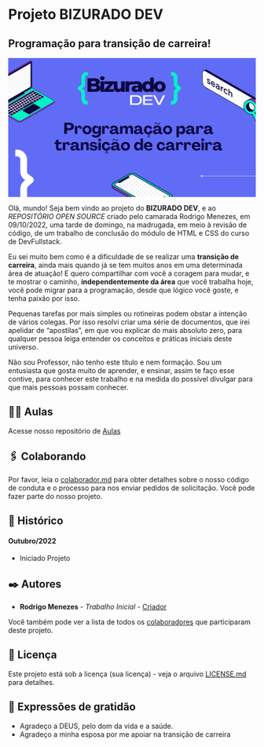 # Projeto BIZURADO DEV
## Programação para transição de carreira!
<img align="center" src="https://github.com/rodrusantu-dev/Bizurado-Dev/blob/main/imagens/projeto/logo-github/capa2.svg">

 
Olá, mundo! 
Seja bem vindo ao projeto do  **BIZURADO DEV**, e ao *REPOSITÓRIO OPEN SOURCE* criado pelo camarada Rodrigo Menezes, em 09/10/2022, uma tarde de domingo, na madrugada, em meio à revisão de código, de um trabalho de conclusão do módulo de HTML e CSS do curso de DevFullstack.

Eu sei muito bem como é a dificuldade de se realizar uma **transição de carreira**, ainda mais quando já se tem muitos anos em uma determinada área de atuação! E quero compartilhar com você a coragem para mudar, e te mostrar o caminho, **independentemente da área** que você trabalha hoje, você pode migrar para a programação, desde que lógico você goste, e tenha paixão por isso.

Pequenas tarefas por mais simples ou rotineiras podem obstar a intenção de vários colegas. Por isso resolvi criar uma série de documentos, que irei apelidar de “apostilas”, em que vou explicar do mais absoluto zero, para qualquer pessoa leiga entender os conceitos e práticas iniciais deste universo.

Não sou Professor, não tenho este título e nem formação. Sou um entusiasta que gosta muito de aprender, e ensinar, assim te faço esse contive, para conhecer este trabalho e na medida do possível divulgar para que mais pessoas possam conhecer.

## 👨‍💻 Aulas 

Acesse nosso repositório de [Aulas](https://github.com/rodrusantu-dev/Bizurado-Dev/blob/main/aulas.md)

## 🖇️ Colaborando

Por favor, leia o [colaborador.md](https://github.com/rodrusantu-dev/Bizurado-Dev/blob/main/colaborador.md) para obter detalhes sobre o nosso código de conduta e o processo para nos enviar pedidos de solicitação. Você pode fazer parte do nosso projeto.

## 📌 Histórico

#### Outubro/2022
* Iniciado Projeto

## ✒️ Autores

* **Rodrigo Menezes** - *Trabalho Inicial* - [Criador](https://github.com/rodrusantu-dev)

Você também pode ver a lista de todos os [colaboradores](https://github.com/rodrusantu-dev/Bizurado-Dev/blob/main/colaborador.md) que participaram deste projeto.

## 📄 Licença

Este projeto está sob a licença (sua licença) - veja o arquivo [LICENSE.md](https://github.com/rodrusantu-dev/Bizurado-Dev/blob/main/LICENSE) para detalhes.

## 🎁 Expressões de gratidão

* Agradeço a DEUS, pelo dom da vida e a saúde.
* Agradeço a minha esposa por me apoiar na transição de carreira
